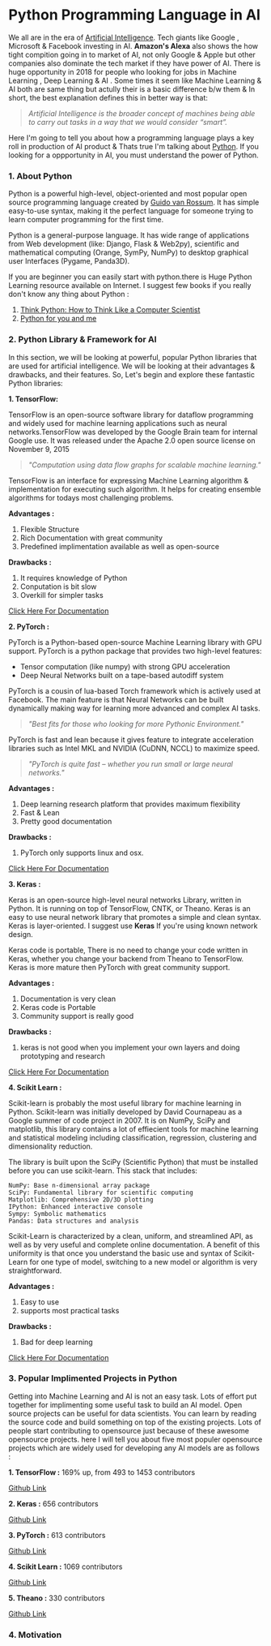 # Python Programming Language in AI

We all are in the era of [Artificial Intelligence](https://en.wikipedia.org/wiki/Artificial_intelligence). Tech giants like Google , Microsoft & Facebook investing in AI. **Amazon's Alexa** also shows the how tight compition going in to market of AI, not only Google & Apple but other companies also dominate the tech market if they have power of AI. There is huge opportunity in 2018 for people who looking for jobs in Machine Learning , Deep Learning & AI . Some times it seem like Machine Learning & AI both are same thing but actully their is a basic difference b/w them & In short, the best explanation defines this in better way is that:

> *Artificial Intelligence is the broader concept of machines being able to carry out tasks in a way that we would consider “smart”.*

Here I'm going to tell you about how a programming language plays a key roll in production of AI product & Thats true I'm talking about [Python](https://www.python.org/). If you looking for a oppportunity in AI, you must understand the power of Python.

### 1. About Python

Python is a powerful high-level, object-oriented and most popular open source programming language created by [Guido van Rossum](https://en.wikipedia.org/wiki/Guido_van_Rossum).
It has simple easy-to-use syntax, making it the perfect language for someone trying to learn computer programming for the first time. 

Python is a general-purpose language. It has wide range of applications from Web development (like: Django, Flask & Web2py), scientific and mathematical computing (Orange, SymPy, NumPy) to desktop graphical user Interfaces (Pygame, Panda3D). 

If you are beginner you can easily start with python.there is Huge Python Learning resource available on Internet. I suggest few books if you really don't know any thing about Python :

1. [Think Python: How to Think Like a Computer Scientist](http://www.greenteapress.com/thinkpython/thinkCSpy.pdf)
2. [Python for you and me](https://kushaldas.in/details/pym.pdf)
### 2. Python Library & Framework for AI

In this section, we will be looking at powerful, popular Python libraries that are used for artificial intelligence. We will be looking at their advantages & drawbacks, and their features. So, Let's begin and explore these fantastic Python libraries:

**1. TensorFlow:** 

TensorFlow is an open-source software library for dataflow programming and widely used for machine learning applications such as neural networks.TensorFlow was developed by the Google Brain team for internal Google use. It was released under the Apache 2.0 open source license on November 9, 2015

> *"Computation using data flow graphs for scalable machine learning."*

TensorFlow is an interface for expressing Machine Learning algorithm & implementation for executing such algorithm. It helps for creating ensemble algorithms for todays most challenging problems.

**Advantages :**

1. Flexible Structure
2. Rich Documentation with great community
3. Predefined implimentation available as well as open-source

**Drawbacks :**

1. It requires knowledge of Python
2. Conputation is bit slow
3. Overkill for simpler tasks

[Click Here For Documentation](https://www.tensorflow.org/)

**2. PyTorch :**

PyTorch is a Python-based open-source Machine Learning library with GPU support. PyTorch is a python package that provides two high-level features:
* Tensor computation (like numpy) with strong GPU acceleration
* Deep Neural Networks built on a tape-based autodiff system

PyTorch is a cousin of lua-based Torch framework which is actively used at Facebook. The main feature is that Neural Networks can be built dynamically making way for learning more advanced and complex AI tasks. 

> *"Best fits for those who looking for more Pythonic Environment."*

PyTorch is fast and lean because it gives feature to integrate acceleration libraries such as Intel MKL and NVIDIA (CuDNN, NCCL) to maximize speed.

> *"PyTorch is quite fast – whether you run small or large neural networks."*

**Advantages :**

1. Deep learning research platform that provides maximum flexibility
2. Fast & Lean
3. Pretty good documentation

**Drawbacks :**

1. PyTorch only supports linux and osx.

[Click Here For Documentation](http://pytorch.org/)

**3. Keras :**

Keras is an open-source high-level neural networks Library, written in Python. It is running on top of TensorFlow, CNTK, or Theano. Keras is an easy to use neural network library that promotes a simple and clean syntax. Keras is layer-oriented. I suggest use **Keras** If you're using known network design. 

Keras code is portable, There is no need to change your code written in Keras, whether you change your backend from Theano to TensorFlow. Keras is more mature then PyTorch with great community support.

**Advantages :**

1. Documentation is very clean 
2. Keras code is Portable
3. Community support is really good

**Drawbacks :**

1. keras is not good when you implement your own layers and doing prototyping and research

[Click Here For Documentation](https://keras.io/)

**4. Scikit Learn :**

Scikit-learn is probably the most useful library for machine learning in Python. Scikit-learn was initially developed by David Cournapeau as a Google summer of code project in 2007. It is on NumPy, SciPy and matplotlib, this library contains a lot of effiecient tools for machine learning and statistical modeling including classification, regression, clustering and dimensionality reduction.

The library is built upon the SciPy (Scientific Python) that must be installed before you can use scikit-learn. This stack that includes:

    NumPy: Base n-dimensional array package
    SciPy: Fundamental library for scientific computing
    Matplotlib: Comprehensive 2D/3D plotting
    IPython: Enhanced interactive console
    Sympy: Symbolic mathematics
    Pandas: Data structures and analysis

Scikit-Learn is characterized by a clean, uniform, and streamlined API, as well as by very useful and complete online documentation. A benefit of this uniformity is that once you understand the basic use and syntax of Scikit-Learn for one type of model, switching to a new model or algorithm is very straightforward.

**Advantages :**

1. Easy to use
2. supports most practical tasks

**Drawbacks :**

1. Bad for deep learning

[Click Here For Documentation](scikit-learn.org/)

### 3. Popular Implimented Projects in Python

Getting into Machine Learning and AI is not an easy task. Lots of effort put together for implimenting some useful task to build an AI model. Open source projects can be useful for data scientists. You can learn by reading the source code and build something on top of the existing projects. Lots of people start contributing to opensource just because of these awesome opensource projects. here I will tell you about five most populer opensource projects which are widely used for developing any AI models are as follows :

**1. TensorFlow :** 169% up, from 493 to 1453 contributors 

[Github Link](https://github.com/tensorflow/tensorflow)

**2. Keras :** 656 contributors

[Github Link](https://github.com/keras-team/keras)

**3. PyTorch :** 613 contributors

[Github Link](https://github.com/pytorch/pytorch)

**4. Scikit Learn :** 1069 contributors

[Github Link](https://github.com/scikit-learn/scikit-learn)

**5. Theano :** 330 contributors

[Github Link](https://github.com/Theano/Theano)


### 4. Motivation
